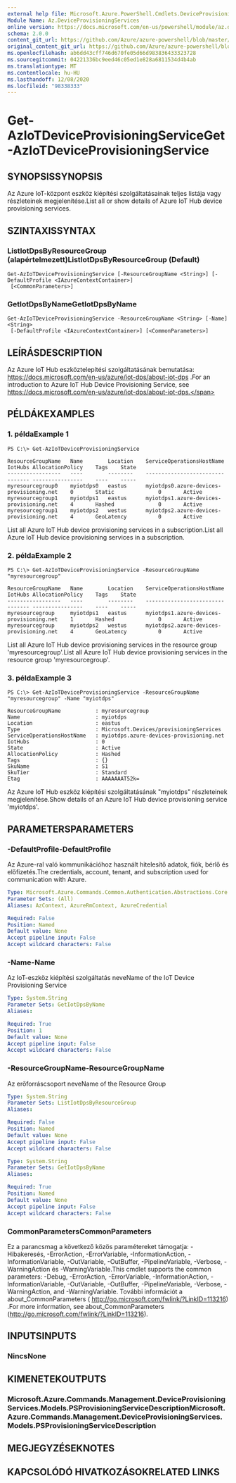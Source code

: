 ```yaml
---
external help file: Microsoft.Azure.PowerShell.Cmdlets.DeviceProvisioningServices.dll-Help.xml
Module Name: Az.DeviceProvisioningServices
online version: https://docs.microsoft.com/en-us/powershell/module/az.deviceprovisioningservices/get-aziotdeviceprovisioningservice
schema: 2.0.0
content_git_url: https://github.com/Azure/azure-powershell/blob/master/src/DeviceProvisioningServices/DeviceProvisioningServices/help/Get-AzIoTDeviceProvisioningService.md
original_content_git_url: https://github.com/Azure/azure-powershell/blob/master/src/DeviceProvisioningServices/DeviceProvisioningServices/help/Get-AzIoTDeviceProvisioningService.md
ms.openlocfilehash: ab6dd43cff746d670fe05d66d983836433323728
ms.sourcegitcommit: 04221336bc9eed46c05ed1e828a6811534d4b4ab
ms.translationtype: MT
ms.contentlocale: hu-HU
ms.lasthandoff: 12/08/2020
ms.locfileid: "98338333"
---
```

# <span data-ttu-id="32972-101">Get-AzIoTDeviceProvisioningService</span><span class="sxs-lookup"><span data-stu-id="32972-101">Get-AzIoTDeviceProvisioningService</span></span>

## <span data-ttu-id="32972-102">SYNOPSIS</span><span class="sxs-lookup"><span data-stu-id="32972-102">SYNOPSIS</span></span>
<span data-ttu-id="32972-103">Az Azure IoT-központ eszköz kiépítési szolgáltatásainak teljes listája vagy részleteinek megjelenítése.</span><span class="sxs-lookup"><span data-stu-id="32972-103">List all or show details of Azure IoT Hub device provisioning services.</span></span>

## <span data-ttu-id="32972-104">SZINTAXIS</span><span class="sxs-lookup"><span data-stu-id="32972-104">SYNTAX</span></span>

### <span data-ttu-id="32972-105">ListIotDpsByResourceGroup (alapértelmezett)</span><span class="sxs-lookup"><span data-stu-id="32972-105">ListIotDpsByResourceGroup (Default)</span></span>
```
Get-AzIoTDeviceProvisioningService [-ResourceGroupName <String>] [-DefaultProfile <IAzureContextContainer>]
 [<CommonParameters>]
```

### <span data-ttu-id="32972-106">GetIotDpsByName</span><span class="sxs-lookup"><span data-stu-id="32972-106">GetIotDpsByName</span></span>
```
Get-AzIoTDeviceProvisioningService -ResourceGroupName <String> [-Name] <String>
 [-DefaultProfile <IAzureContextContainer>] [<CommonParameters>]
```

## <span data-ttu-id="32972-107">LEÍRÁS</span><span class="sxs-lookup"><span data-stu-id="32972-107">DESCRIPTION</span></span>
<span data-ttu-id="32972-108">Az Azure IoT Hub eszköztelepítési szolgáltatásának bemutatása: https://docs.microsoft.com/en-us/azure/iot-dps/about-iot-dps .</span><span class="sxs-lookup"><span data-stu-id="32972-108">For an introduction to Azure IoT Hub Device Provisioning Service, see https://docs.microsoft.com/en-us/azure/iot-dps/about-iot-dps.</span></span>

## <span data-ttu-id="32972-109">PÉLDÁK</span><span class="sxs-lookup"><span data-stu-id="32972-109">EXAMPLES</span></span>

### <span data-ttu-id="32972-110">1. példa</span><span class="sxs-lookup"><span data-stu-id="32972-110">Example 1</span></span>
```
PS C:\> Get-AzIoTDeviceProvisioningService

ResourceGroupName   Name        Location    ServiceOperationsHostName                   IotHubs AllocationPolicy    Tags    State
-----------------   ----        --------    -------------------------                   ------- ----------------    ----    -----   
myresourcegroup0    myiotdps0   eastus      myiotdps0.azure-devices-provisioning.net    0       Static              0       Active
myresourcegroup1    myiotdps1   eastus      myiotdps1.azure-devices-provisioning.net    4       Hashed              0       Active
myresourcegroup1    myiotdps2   westus      myiotdps2.azure-devices-provisioning.net    4       GeoLatency          0       Active
```

<span data-ttu-id="32972-111">List all Azure IoT Hub device provisioning services in a subscription.</span><span class="sxs-lookup"><span data-stu-id="32972-111">List all Azure IoT Hub device provisioning services in a subscription.</span></span>

### <span data-ttu-id="32972-112">2. példa</span><span class="sxs-lookup"><span data-stu-id="32972-112">Example 2</span></span>
```
PS C:\> Get-AzIoTDeviceProvisioningService -ResourceGroupName "myresourcegroup"

ResourceGroupName   Name        Location    ServiceOperationsHostName                   IotHubs AllocationPolicy    Tags    State
-----------------   ----        --------    -------------------------                   ------- ----------------    ----    -----
myresourcegroup     myiotdps1   eastus      myiotdps1.azure-devices-provisioning.net    1       Hashed              0       Active
myresourcegroup     myiotdps2   westus      myiotdps2.azure-devices-provisioning.net    4       GeoLatency          0       Active
```

<span data-ttu-id="32972-113">List all Azure IoT Hub device provisioning services in the resource group 'myresourcegroup'.</span><span class="sxs-lookup"><span data-stu-id="32972-113">List all Azure IoT Hub device provisioning services in the resource group 'myresourcegroup'.</span></span>

### <span data-ttu-id="32972-114">3. példa</span><span class="sxs-lookup"><span data-stu-id="32972-114">Example 3</span></span>
```
PS C:\> Get-AzIoTDeviceProvisioningService -ResourceGroupName "myresourcegroup" -Name "myiotdps"

ResourceGroupName           : myresourcegroup
Name                        : myiotdps
Location                    : eastus
Type                        : Microsoft.Devices/provisioningServices
ServiceOperationsHostName   : myiotdps.azure-devices-provisioning.net
IotHubs                     : 0
State                       : Active
AllocationPolicy            : Hashed
Tags                        : {}
SkuName                     : S1
SkuTier                     : Standard
Etag                        : AAAAAAAT52k=
```

<span data-ttu-id="32972-115">Az Azure IoT Hub eszköz kiépítési szolgáltatásának "myiotdps" részleteinek megjelenítése.</span><span class="sxs-lookup"><span data-stu-id="32972-115">Show details of an Azure IoT Hub device provisioning service 'myiotdps'.</span></span>

## <span data-ttu-id="32972-116">PARAMETERS</span><span class="sxs-lookup"><span data-stu-id="32972-116">PARAMETERS</span></span>

### <span data-ttu-id="32972-117">-DefaultProfile</span><span class="sxs-lookup"><span data-stu-id="32972-117">-DefaultProfile</span></span>
<span data-ttu-id="32972-118">Az Azure-ral való kommunikációhoz használt hitelesítő adatok, fiók, bérlő és előfizetés.</span><span class="sxs-lookup"><span data-stu-id="32972-118">The credentials, account, tenant, and subscription used for communication with Azure.</span></span>

```yaml
Type: Microsoft.Azure.Commands.Common.Authentication.Abstractions.Core.IAzureContextContainer
Parameter Sets: (All)
Aliases: AzContext, AzureRmContext, AzureCredential

Required: False
Position: Named
Default value: None
Accept pipeline input: False
Accept wildcard characters: False
```

### <span data-ttu-id="32972-119">-Name</span><span class="sxs-lookup"><span data-stu-id="32972-119">-Name</span></span>
<span data-ttu-id="32972-120">Az IoT-eszköz kiépítési szolgáltatás neve</span><span class="sxs-lookup"><span data-stu-id="32972-120">Name of the IoT Device Provisioning Service</span></span>

```yaml
Type: System.String
Parameter Sets: GetIotDpsByName
Aliases:

Required: True
Position: 1
Default value: None
Accept pipeline input: False
Accept wildcard characters: False
```

### <span data-ttu-id="32972-121">-ResourceGroupName</span><span class="sxs-lookup"><span data-stu-id="32972-121">-ResourceGroupName</span></span>
<span data-ttu-id="32972-122">Az erőforráscsoport neve</span><span class="sxs-lookup"><span data-stu-id="32972-122">Name of the Resource Group</span></span>

```yaml
Type: System.String
Parameter Sets: ListIotDpsByResourceGroup
Aliases:

Required: False
Position: Named
Default value: None
Accept pipeline input: False
Accept wildcard characters: False
```

```yaml
Type: System.String
Parameter Sets: GetIotDpsByName
Aliases:

Required: True
Position: Named
Default value: None
Accept pipeline input: False
Accept wildcard characters: False
```

### <span data-ttu-id="32972-123">CommonParameters</span><span class="sxs-lookup"><span data-stu-id="32972-123">CommonParameters</span></span>
<span data-ttu-id="32972-124">Ez a parancsmag a következő közös paramétereket támogatja: -Hibakeresés, -ErrorAction, -ErrorVariable, -InformationAction, -InformationVariable, -OutVariable, -OutBuffer, -PipelineVariable, -Verbose, -WarningAction és -WarningVariable.</span><span class="sxs-lookup"><span data-stu-id="32972-124">This cmdlet supports the common parameters: -Debug, -ErrorAction, -ErrorVariable, -InformationAction, -InformationVariable, -OutVariable, -OutBuffer, -PipelineVariable, -Verbose, -WarningAction, and -WarningVariable.</span></span> <span data-ttu-id="32972-125">További információt a about_CommonParameters ( http://go.microsoft.com/fwlink/?LinkID=113216) .</span><span class="sxs-lookup"><span data-stu-id="32972-125">For more information, see about_CommonParameters (http://go.microsoft.com/fwlink/?LinkID=113216).</span></span>

## <span data-ttu-id="32972-126">INPUTS</span><span class="sxs-lookup"><span data-stu-id="32972-126">INPUTS</span></span>

### <span data-ttu-id="32972-127">Nincs</span><span class="sxs-lookup"><span data-stu-id="32972-127">None</span></span>

## <span data-ttu-id="32972-128">KIMENETEK</span><span class="sxs-lookup"><span data-stu-id="32972-128">OUTPUTS</span></span>

### <span data-ttu-id="32972-129">Microsoft.Azure.Commands.Management.DeviceProvisioningServices.Models.PSProvisioningServiceDescription</span><span class="sxs-lookup"><span data-stu-id="32972-129">Microsoft.Azure.Commands.Management.DeviceProvisioningServices.Models.PSProvisioningServiceDescription</span></span>

## <span data-ttu-id="32972-130">MEGJEGYZÉSEK</span><span class="sxs-lookup"><span data-stu-id="32972-130">NOTES</span></span>

## <span data-ttu-id="32972-131">KAPCSOLÓDÓ HIVATKOZÁSOK</span><span class="sxs-lookup"><span data-stu-id="32972-131">RELATED LINKS</span></span>
